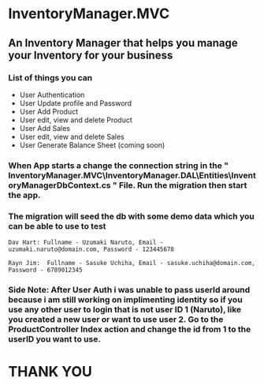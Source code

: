 # InventoryManager.MVC  

## An Inventory Manager that helps you manage your Inventory for  your business

### List of things you can
- User Authentication 
- User Update profile and Password
- User Add Product 
- User edit, view and delete Product
- User Add Sales
- User edit, view and delete Sales
- User Generate Balance Sheet (coming soon)

### When App starts a change the connection string in the " InventoryManager.MVC\InventoryManager.DAL\Entities\InventoryManagerDbContext.cs " File. Run the migration then start the app.

### The migration will seed the db with some demo data which you can be able to use to test

`Dav Hart: Fullname - Uzumaki Naruto,
            Email - uzumaki.naruto@domain.com,
            Password - 123445678`
    
`Rayn Jim:  Fullname - Sasuke Uchiha,
            Email - sasuke.uchiha@domain.com,
            Password - 6789012345`


### Side Note: After User Auth i was unable to pass userId around because i am still working on implimenting identity so if you use any other user to login that is not user ID 1 (Naruto), like you created a new user or want to use user 2. Go to the ProductController Index action and change the id from 1 to the userID you want to use.
# THANK YOU